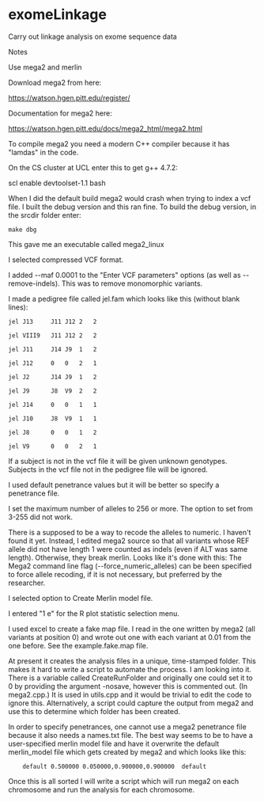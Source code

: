 # exomeLinkage
Carry out linkage analysis on exome sequence data

Notes

Use mega2 and merlin

Download mega2 from here:

https://watson.hgen.pitt.edu/register/ 

Documentation for mega2 here:

https://watson.hgen.pitt.edu/docs/mega2_html/mega2.html

To compile mega2 you need a modern C++ compiler because it has "lamdas" in the code.

On the CS cluster at UCL enter this to get g++ 4.7.2:

scl enable devtoolset-1.1 bash

When I did the default build mega2 would crash when trying to index a vcf file. I built the debug version and this ran fine. To build the debug version, in the srcdir folder enter:
```
make dbg
```
This gave me an executable called mega2_linux

I selected compressed VCF format.

I added --maf 0.0001 to the "Enter VCF parameters" options (as well as --remove-indels). This was to remove monomorphic variants.

I made a pedigree file called jel.fam which looks like this (without blank lines):
```
jel	J13		J11	J12	2	2

jel	VIII9	J11	J12	2	2

jel	J11		J14	J9	1	2

jel	J12		0	0	2	1

jel	J2		J14	J9	1	2

jel	J9		J8	V9	2	2

jel J14		0	0	1	1

jel	J10		J8	V9	1	1

jel J8		0	0	1	2

jel	V9		0	0	2	1
```
If a subject is not in the vcf file it will be given unknown genotypes. Subjects in the vcf file not in the pedigree file will be ignored.

I used default penetrance values but it will be better so specify a penetrance file.

I set the maximum number of alleles to 256 or more. The option to set from 3-255 did not work.

There is a supposed to be a way to recode the alleles to numeric. I haven't found it yet. Instead, I edited mega2 source so that all variants whose REF allele did not have length 1 were counted as indels (even if ALT was same length). Otherwise, they break merlin. Looks like it's done with this: The Mega2 command line flag (--force_numeric_alleles) can be been specified to force allele recoding, if it is not necessary, but preferred by the researcher. 

I selected option to Create Merlin model file.

I entered "1 e" for the R plot statistic selection menu.

I used excel to create a fake map file. I read in the one written by mega2 (all variants at position 0) and wrote out one with each variant at 0.01 from the one before. See the example.fake.map file.

At present it creates the analysis files in a unique, time-stamped folder. This makes it hard to write a script to automate the process. I am looking into it. There is a variable called CreateRunFolder and originally one could set it to 0 by providing the argument -nosave, however this is commented out. (In mega2.cpp.) It is used in utils.cpp and it would be trivial to edit the code to ignore this. Alternatively, a script could capture the output from mega2 and use this to determine which folder has been created.

In order to specify penetrances, one cannot use a mega2 penetrance file because it also needs a names.txt file. The best way seems to be to have a user-specified merlin model file and have it overwrite the default merlin_model file which gets created by mega2 and which looks like this:

        default 0.500000 0.050000,0.900000,0.900000  default
        

Once this is all sorted I will write a script which will run mega2 on each chromosome and run the analysis for each chromosome.

